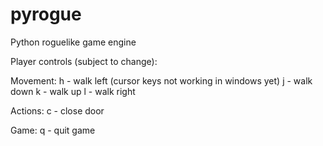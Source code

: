 pyrogue
=======

Python roguelike game engine

Player controls (subject to change):

Movement:
h - walk left  (cursor keys not working in windows yet)
j - walk down
k - walk up
l - walk right

Actions:
c - close door

Game:
q - quit game

